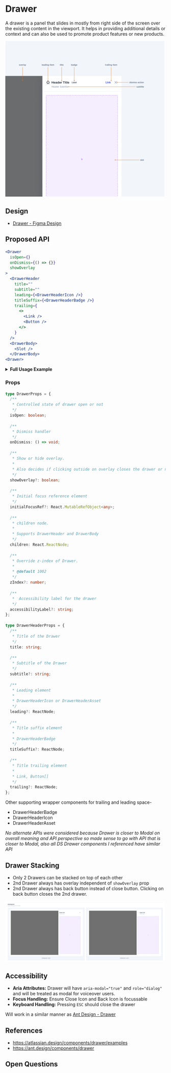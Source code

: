 # Drawer

A drawer is a panel that slides in mostly from right side of the screen over the existing content in the viewport. It helps in providing additional details or context and can also be used to promote product features or new products.

<img width="500px" src="./2024-02-07-20-04-07.png" alt="Drawer Figma Skeleton">

## Design

- [Drawer - Figma Design](https://www.figma.com/file/jubmQL9Z8V7881ayUD95ps/Blade-DSL?node-id=78667%3A66663&mode=dev)

## Proposed API

```jsx
<Drawer
  isOpen={}
  onDismiss={() => {}}
  showOverlay
>
  <DrawerHeader
    title=""
    subtitle=""
    leading={<DrawerHeaderIcon />}
    titleSuffix={<DrawerHeaderBadge />}
    trailing={
      <>
        <Link />
        <Button />
      </>
    }
  />
  <DrawerBody>
    <Slot />
  </DrawerBody>
<Drawer>
```

<details>
<summary><b>Full Usage Example</b></summary>

```jsx
const MyCuteDrawer = () => {
  const [showDrawer, setShowDrawer] = React.useState(false);
  return (
    <Box>
      <Button onClick={() => setShowDrawer(true)}>Open Drawer</Button>
      <Drawer
        isOpen={showDrawer}
        onDismiss={() => {
          setShowDrawer(false);
        }}
      >
        <DrawerHeader
          title="Announcements"
        />
        <DrawerBody>
          <FTXAnnouncement />
          <RazorpayOnePromotions />
          <CatPictures />
        </DrawerBody>
      <Drawer>
    </Box>
  )
}

```

</details>

### Props

```ts
type DrawerProps = {
  /**
   * Controlled state of drawer open or not
   */
  isOpen: boolean;

  /**
   * Dismiss handler
   */
  onDismiss: () => void;

  /**
   * Show or hide overlay.
   *
   * Also decides if clicking outside on overlay closes the drawer or not
   */
  showOverlay?: boolean;

  /**
   * Initial focus reference element
   */
  initialFocusRef?: React.MutableRefObject<any>;

  /**
   * children node.
   *
   * Supports DrawerHeader and DrawerBody
   */
  children: React.ReactNode;

  /**
   * Override z-index of Drawer.
   *
   * @default 1002
   */
  zIndex?: number;

  /**
   *  Accessibility label for the drawer
   */
  accessibilityLabel?: string;
};

type DrawerHeaderProps = {
  /**
   * Title of the Drawer
   */
  title: string;

  /**
   * Subtitle of the Drawer
   */
  subtitle?: string;

  /**
   * Leading element
   *
   * DrawerHeaderIcon or DrawerHeaderAsset
   */
  leading?: ReactNode;

  /**
   * Title suffix element
   *
   * DrawerHeaderBadge
   */
  titleSuffix?: ReactNode;

  /**
   * Title trailing element
   *
   * Link, Button[]
   */
  trailing?: ReactNode;
};
```

Other supporting wrapper components for trailing and leading space-

- DrawerHeaderBadge
- DrawerHeaderIcon
- DrawerHeaderAsset

_No alternate APIs were considered because Drawer is closer to Modal on overall meaning and API perspective so made sense to go with API that is closer to Modal, also all DS Drawer components I referenced have similar API_

## Drawer Stacking

- Only 2 Drawers can be stacked on top of each other
- 2nd Drawer always has overlay independent of `showOverlay` prop
- 2nd Drawer always has back button instead of close button. Clicking on back button closes the 2nd drawer.

<img width="500px" src="./2024-02-12-11-01-32.png" />

## Accessibility

- **Aria Attributes:** Drawer will have `aria-modal="true"` and `role="dialog"` and will be treated as modal for voiceover users.
- **Focus Handling:** Ensure Close Icon and Back Icon is focussable
- **Keyboard Handling:** Pressing `ESC` should close the drawer

Will work in a similar manner as [Ant Design - Drawer](https://ant.design/components/drawer)

## References

- https://atlassian.design/components/drawer/examples
- https://ant.design/components/drawer

## Open Questions
